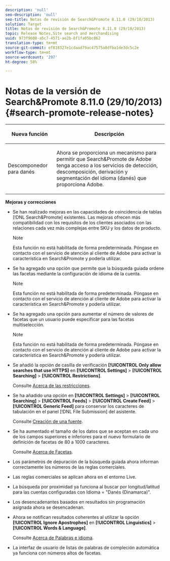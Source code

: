 ```yaml
---
description: 'null'
seo-description: 'null'
seo-title: Notas de revisión de Search&Promote 8.11.0 (29/10/2013)
solution: Target
title: Notas de revisión de Search&Promote 8.11.0 (29/10/2013)
topic: Release Notes,Site search and merchandising
uuid: 973f9608-a5c7-4571-ae2b-6f1fa05bc862
translation-type: tm+mt
source-git-commit: ef818327e1cdaad79ac47575a8dfba1de3dc5c2e
workflow-type: tm+mt
source-wordcount: '297'
ht-degree: 58%

---
```



# Notas de la versión de Search&amp;Promote 8.11.0 (29/10/2013){#search-promote-release-notes}

<table> 
 <thead> 
  <tr> 
   <th colname="col1" class="entry"> <p>Nueva función </p> </th> 
   <th colname="col2" class="entry"> <p>Descripción </p> </th> 
  </tr> 
 </thead>
 <tbody> 
  <tr> 
   <td colname="col1"> <p> Descomponedor para danés </p> </td> 
   <td colname="col2"> <p> Ahora se proporciona un mecanismo para permitir que <span class="keyword"> Search&amp;Promote de Adobe</span> tenga acceso a los servicios de detección, descomposición, derivación y segmentación del idioma (danés) que proporciona Adobe. </p> </td> 
  </tr> 
 </tbody> 
</table>

**Mejoras y correcciones**

* Se han realizado mejoras en las capacidades de coincidencia de tablas [!DNL Search&Promote] existentes. Las mejoras ofrecen más compatibilidad con los requisitos de los clientes asociados con las relaciones cada vez más complejas entre SKU y los datos de producto.

   >[!NOTE]
   >
   >Esta función no está habilitada de forma predeterminada. Póngase en contacto con el servicio de atención al cliente de Adobe para activar la característica en Search&amp;Promote y poderla utilizar.

* Se ha agregado una opción que permite que la búsqueda guiada ordene las facetas mediante la configuración de idioma de la cuenta.

   >[!NOTE]
   Esta función no está habilitada de forma predeterminada. Póngase en contacto con el servicio de atención al cliente de Adobe para activar la característica en Search&amp;Promote y poderla utilizar.

* Se ha agregado una opción para aumentar el número de valores de facetas que un usuario puede especificar para las facetas multiselección.

   >[!NOTE]
   Esta función no está habilitada de forma predeterminada. Póngase en contacto con el servicio de atención al cliente de Adobe para activar la característica en Search&amp;Promote y poderla utilizar.

* Se añadió la opción de casilla de verificación **[!UICONTROL Only allow searches that use HTTPS]** en **[!UICONTROL Settings]** > **[!UICONTROL Searching]** > **[!UICONTROL Restrictions]**.

   Consulte [Acerca de las restricciones](../c-about-settings-menu/c-about-searching-menu.md#concept_B5B527E04EBF4E9AB5956EEF881DDBF1).

* Se ha añadido una opción en **[!UICONTROL Settings]** > **[!UICONTROL Searching]** > **[!UICONTROL Feeds]** > **[!UICONTROL Create Feed]** > **[!UICONTROL Generic Feed]** para conservar los caracteres de tabulación en el panel [!DNL File Submission] del asistente.

   Consulte [Creación de una fuente](../c-about-settings-menu/c-about-searching-menu.md#task_63179C1FC359497483CD6CE13FD1C250).

* Se ha aumentado el tamaño de los datos que se aceptan en cada uno de los campos superiores e inferiores para el nuevo formulario de definición de facetas de 80 a 1000 caracteres.

   Consulte [Acerca de Facetas](../c-about-design-menu/c-about-facets.md#concept_FA912B3B41EE493DB2F492D188457FF5).

* Los parámetros de depuración de la búsqueda guiada ahora informan correctamente los números de las reglas comerciales.
* Las reglas comerciales se aplican ahora en el entorno Live.
* La búsqueda por proximidad ya funciona al buscar por longitud/latitud para las cuentas configuradas con Idioma = &quot;Danés (Dinamarca)&quot;.
* Los desencadenantes basados en resultados sin programación asignada ahora se desencadenan.
* Ahora se notifican resultados coherentes al utilizar la opción **[!UICONTROL Ignore Apostrophes]** en **[!UICONTROL Linguistics]** > **[!UICONTROL Words & Language]**.

   Consulte [Acerca de Palabras e idioma](../c-about-linguistics-menu/c-about-words-and-language.md#concept_CEB4B9576F3C4E2EB87B352EEC738D79).

* La interfaz de usuario de listas de palabras de compleción automática ya funciona con números altos de facetas.

